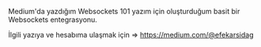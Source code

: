 Medium'da yazdığım Websockets 101 yazım için oluşturduğum basit bir Websockets entegrasyonu.

İlgili yazıya ve hesabıma ulaşmak için => https://medium.com/@efekarsidag
